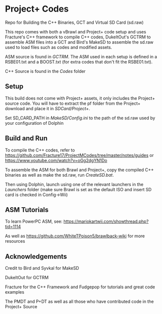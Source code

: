# Project+ Codes
Repo for Building the C++ Binaries, GCT and Virtual SD Card (sd.raw)

This repo comes with both a vBrawl and Project+ code setup and uses Fracture's C++ framework to compile C++ codes, DukeItOut's GCTRM to assemble ASM files into a GCT and Bird's MakeSD to assemble the sd.raw used to load files such as codes and modified assets.

ASM source is found in *GCTRM*. The ASM used in each setup is defined in a RSBE01.txt and a BOOST.txt (for extra codes that don't fit the RSBE01.txt).

C++ Source is found in the *Codes* folder

## Setup

This build does not come with Project+ assets, it only includes the Project+ source code. You will have to extract the pf folder from the Project+ download and place it in *SDCard/Project+*.

Set SD_CARD_PATH in *MakeSD/Config.ini* to the path of the sd.raw used by your configuration of Dolphin

## Build and Run

To compile the C++ codes, refer to https://github.com/Fracture17/ProjectMCodes/tree/master/notes/guides or https://www.youtube.com/watch?v=oGg2dgYN1Do

To assemble the ASM for both Brawl and Project+, copy the compiled C++ binaries as well as make the sd.raw, run *CreateSD.bat*. 

Then using Dolphin, launch using one of the relevant launchers in the *Launchers* folder (make sure Brawl is set as the default ISO and insert SD card is checked in Config->Wii)

## ASM Tutorials

To learn PowerPC ASM, see: https://mariokartwii.com/showthread.php?tid=1114 <br />

As well as https://github.com/WhiteTPoison5/brawlback-wiki for more resources

## Acknowledgements

Credit to Bird and Syvkal for MakeSD

DukeItOut for GCTRM

Fracture for the C++ Framework and Fudgepop for tutorials and great code examples

The PMDT and P+DT as well as all those who have contributed code in the Project+ Source


